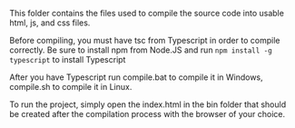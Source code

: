 This folder contains the files used to compile the source code into usable html, js, and css files.

Before compiling, you must have tsc from Typescript in order to compile correctly.  Be sure to install npm from Node.JS and run `npm install -g typescript` to install Typescript

After you have Typescript run compile.bat to compile it in Windows, compile.sh to compile it in Linux.

To run the project, simply open the index.html in the bin folder that should be created after the compilation process with the browser of your choice.